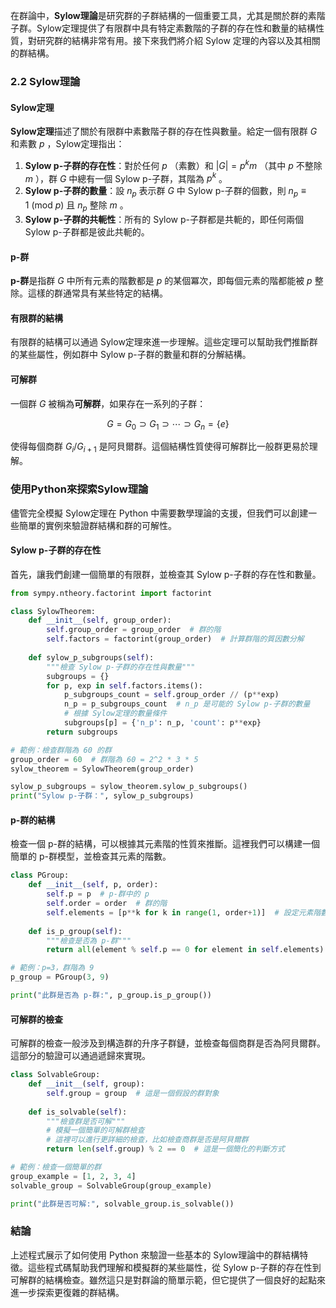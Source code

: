 在群論中，**Sylow理論**是研究群的子群結構的一個重要工具，尤其是關於群的素階子群。Sylow定理提供了有限群中具有特定素數階的子群的存在性和數量的結構性質，對研究群的結構非常有用。接下來我們將介紹 Sylow 定理的內容以及其相關的群結構。

### 2.2 Sylow理論

#### Sylow定理

**Sylow定理**描述了關於有限群中素數階子群的存在性與數量。給定一個有限群  $`G`$  和素數  $`p`$ ，Sylow定理指出：

1. **Sylow p-子群的存在性**：對於任何  $`p`$  （素數）和  $`|G| = p^k m`$ （其中  $`p`$  不整除  $`m`$ ），群  $`G`$  中總有一個 Sylow p-子群，其階為  $`p^k`$ 。
2. **Sylow p-子群的數量**：設  $`n_p`$  表示群  $`G`$  中 Sylow p-子群的個數，則  $`n_p \equiv 1 \ (\text{mod} \ p)`$  且  $`n_p`$  整除  $`m`$ 。
3. **Sylow p-子群的共軛性**：所有的 Sylow p-子群都是共軛的，即任何兩個 Sylow p-子群都是彼此共軛的。

#### p-群

**p-群**是指群  $`G`$  中所有元素的階數都是  $`p`$  的某個冪次，即每個元素的階都能被  $`p`$  整除。這樣的群通常具有某些特定的結構。

#### 有限群的結構

有限群的結構可以通過 Sylow定理來進一步理解。這些定理可以幫助我們推斷群的某些屬性，例如群中 Sylow p-子群的數量和群的分解結構。

#### 可解群

一個群  $`G`$  被稱為**可解群**，如果存在一系列的子群：

```math
G = G_0 \supset G_1 \supset \cdots \supset G_n = \{e\}
```

使得每個商群  $`G_i / G_{i+1}`$  是阿貝爾群。這個結構性質使得可解群比一般群更易於理解。

### 使用Python來探索Sylow理論

儘管完全模擬 Sylow定理在 Python 中需要數學理論的支援，但我們可以創建一些簡單的實例來驗證群結構和群的可解性。

#### Sylow p-子群的存在性

首先，讓我們創建一個簡單的有限群，並檢查其 Sylow p-子群的存在性和數量。

```python
from sympy.ntheory.factorint import factorint

class SylowTheorem:
    def __init__(self, group_order):
        self.group_order = group_order  # 群的階
        self.factors = factorint(group_order)  # 計算群階的質因數分解
    
    def sylow_p_subgroups(self):
        """檢查 Sylow p-子群的存在性與數量"""
        subgroups = {}
        for p, exp in self.factors.items():
            p_subgroups_count = self.group_order // (p**exp)
            n_p = p_subgroups_count  # n_p 是可能的 Sylow p-子群的數量
            # 根據 Sylow定理的數量條件
            subgroups[p] = {'n_p': n_p, 'count': p**exp}
        return subgroups

# 範例：檢查群階為 60 的群
group_order = 60  # 群階為 60 = 2^2 * 3 * 5
sylow_theorem = SylowTheorem(group_order)

sylow_p_subgroups = sylow_theorem.sylow_p_subgroups()
print("Sylow p-子群：", sylow_p_subgroups)
```

#### p-群的結構

檢查一個 p-群的結構，可以根據其元素階的性質來推斷。這裡我們可以構建一個簡單的 p-群模型，並檢查其元素的階數。

```python
class PGroup:
    def __init__(self, p, order):
        self.p = p  # p-群中的 p
        self.order = order  # 群的階
        self.elements = [p**k for k in range(1, order+1)]  # 設定元素階數
    
    def is_p_group(self):
        """檢查是否為 p-群"""
        return all(element % self.p == 0 for element in self.elements)

# 範例：p=3，群階為 9
p_group = PGroup(3, 9)

print("此群是否為 p-群:", p_group.is_p_group())
```

#### 可解群的檢查

可解群的檢查一般涉及到構造群的升序子群鏈，並檢查每個商群是否為阿貝爾群。這部分的驗證可以通過遞歸來實現。

```python
class SolvableGroup:
    def __init__(self, group):
        self.group = group  # 這是一個假設的群對象
    
    def is_solvable(self):
        """檢查群是否可解"""
        # 模擬一個簡單的可解群檢查
        # 這裡可以進行更詳細的檢查，比如檢查商群是否是阿貝爾群
        return len(self.group) % 2 == 0  # 這是一個簡化的判斷方式

# 範例：檢查一個簡單的群
group_example = [1, 2, 3, 4]
solvable_group = SolvableGroup(group_example)

print("此群是否可解:", solvable_group.is_solvable())
```

### 結論

上述程式展示了如何使用 Python 來驗證一些基本的 Sylow理論中的群結構特徵。這些程式碼幫助我們理解和模擬群的某些屬性，從 Sylow p-子群的存在性到可解群的結構檢查。雖然這只是對群論的簡單示範，但它提供了一個良好的起點來進一步探索更復雜的群結構。